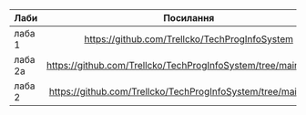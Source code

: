 | Лаби          | Посилання                                      |
| ------------- |:-------------:                                 |
| лаба 1        | https://github.com/Trellcko/TechProgInfoSystem |
| лаба 2а       | https://github.com/Trellcko/TechProgInfoSystem/tree/main/lab_2a |
| лаба 2        | https://github.com/Trellcko/TechProgInfoSystem/tree/main/lab_2|
